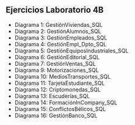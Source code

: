 ## Ejercicios Laboratorio 4B
* Diagrama 1: GestiónViviendas_SQL
* Diagrama 2: GestiónAlumnos_SQL
* Diagrama 3: GestiónEmpleados_SQL
* Diagrama 4: GestiónEmpl_Dpto_SQL
* Diagrama 5: GestiónEquiposIndustriales_SQL
* Diagrama 6: GestiónEditorial_SQL
* Diagrama 7: GestiónVentas_SQL
* Diagrama 9: Motorizaciones_SQL
* Diagrama 10: MediosTransportes_SQL
* Diagrama 11: TarjetaEstudiante_SQL
* Diagrama 12: Criptomonedas_SQL
* Diagrama 13: Escuderías_SQL
* Diagrama 14: FormaciónInCompany_SQL
* Diagrama 15: ConflictosBélicos_SQL
* Diagrama 16: GestiónBanco_SQL
